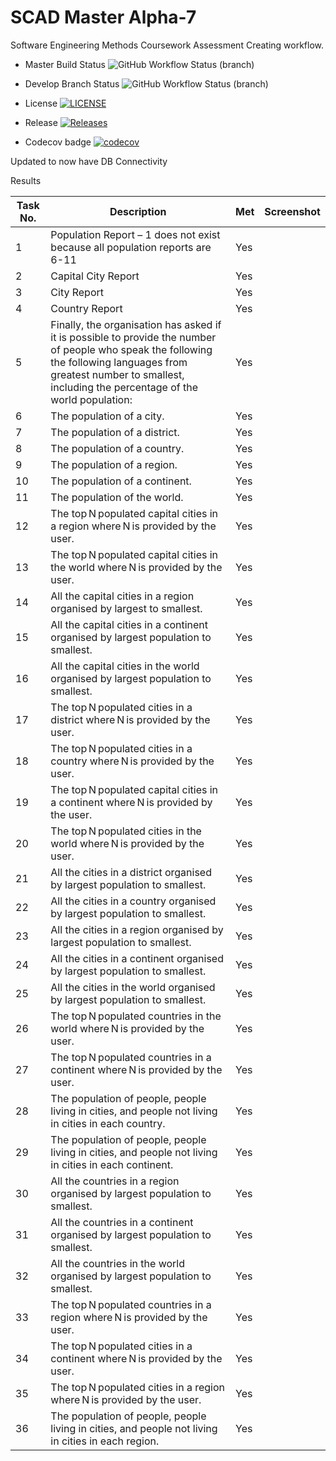 # SCAD Master Alpha-7



Software Engineering Methods Coursework Assessment
Creating workflow.

* Master Build Status  ![GitHub Workflow Status (branch)](https://img.shields.io/github/actions/workflow/status/carolinemcsherry/SCAD/main.yml?branch=master)

* Develop Branch Status ![GitHub Workflow Status (branch)](https://img.shields.io/github/actions/workflow/status/carolinemcsherry/SCAD/main.yml?branch=develop)

* License [![LICENSE](https://img.shields.io/github/license/carolinemcsherry/SCAD.svg?style=flat-square)](https://github.com/carolinemcsherry/SCAD/blob/master/LICENSE)

* Release [![Releases](https://img.shields.io/github/release/carolinemcsherry/SCAD/all.svg?style=flat-square)](https://github.com/<username>/<repository>/releases)

* Codecov badge [![codecov](https://codecov.io/gh/carolinemcsherry/SCAD/graph/badge.svg?token=U106UJCD26)](https://codecov.io/gh/carolinemcsherry/SCAD)

Updated to now have DB Connectivity


Results

| Task No. | Description                                                                                     | Met | Screenshot |
|----------|-------------------------------------------------------------------------------------------------|-----|------------|
| 1        | Population Report – 1 does not exist because all population reports are 6-11                    | Yes |            |
| 2        | Capital City Report                                                                             | Yes |            |
| 3        | City Report                                                                                     | Yes |            |
| 4        | Country Report                                                                                  | Yes |            |
| 5        | Finally, the organisation has asked if it is possible to provide the number of people who speak the following the following languages from greatest number to smallest, including the percentage of the world population: | Yes |            |
| 6        | The population of a city.                                                                      | Yes |            |
| 7        | The population of a district.                                                                  | Yes |            |
| 8        | The population of a country.                                                                   | Yes |            |
| 9        | The population of a region.                                                                    | Yes |            |
| 10       | The population of a continent.                                                                 | Yes |            |
| 11       | The population of the world.                                                                   | Yes |            |
| 12       | The top N populated capital cities in a region where N is provided by the user.                 | Yes |            |
| 13       | The top N populated capital cities in the world where N is provided by the user.                | Yes |            |
| 14       | All the capital cities in a region organised by largest to smallest.                             | Yes |            |
| 15       | All the capital cities in a continent organised by largest population to smallest.               | Yes |            |
| 16       | All the capital cities in the world organised by largest population to smallest.                 | Yes |            |
| 17       | The top N populated cities in a district where N is provided by the user.                       | Yes |            |
| 18       | The top N populated cities in a country where N is provided by the user.                        | Yes |            |
| 19       | The top N populated capital cities in a continent where N is provided by the user.              | Yes |            |
| 20       | The top N populated cities in the world where N is provided by the user.                        | Yes |            |
| 21       | All the cities in a district organised by largest population to smallest.                         | Yes |            |
| 22       | All the cities in a country organised by largest population to smallest.                          | Yes |            |
| 23       | All the cities in a region organised by largest population to smallest.                           | Yes |            |
| 24       | All the cities in a continent organised by largest population to smallest.                        | Yes |            |
| 25       | All the cities in the world organised by largest population to smallest.                          | Yes |            |
| 26       | The top N populated countries in the world where N is provided by the user.                      | Yes |            |
| 27       | The top N populated countries in a continent where N is provided by the user.                   | Yes |            |
| 28       | The population of people, people living in cities, and people not living in cities in each country. | Yes |            |
| 29       | The population of people, people living in cities, and people not living in cities in each continent. | Yes |            |
| 30       | All the countries in a region organised by largest population to smallest.                        | Yes |            |
| 31       | All the countries in a continent organised by largest population to smallest.                     | Yes |            |
| 32       | All the countries in the world organised by largest population to smallest.                        | Yes |            |
| 33       | The top N populated countries in a region where N is provided by the user.                       | Yes |            |
| 34       | The top N populated cities in a continent where N is provided by the user.                       | Yes |            |
| 35       | The top N populated cities in a region where N is provided by the user.                          | Yes |            |
| 36       | The population of people, people living in cities, and people not living in cities in each region. | Yes |            |

